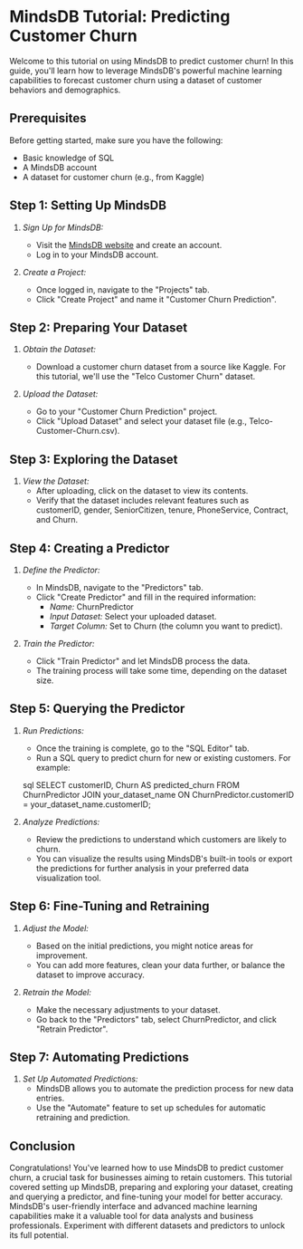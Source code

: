 # MindsDB Tutorial: Predicting Customer Churn

Welcome to this tutorial on using MindsDB to predict customer churn! In this guide, you'll learn how to leverage MindsDB's powerful machine learning capabilities to forecast customer churn using a dataset of customer behaviors and demographics.

## Prerequisites

Before getting started, make sure you have the following:

- Basic knowledge of SQL
- A MindsDB account
- A dataset for customer churn (e.g., from Kaggle)

## Step 1: Setting Up MindsDB

1. *Sign Up for MindsDB:*
   - Visit the [MindsDB website](https://mindsdb.com) and create an account.
   - Log in to your MindsDB account.

2. *Create a Project:*
   - Once logged in, navigate to the "Projects" tab.
   - Click "Create Project" and name it "Customer Churn Prediction".

## Step 2: Preparing Your Dataset

1. *Obtain the Dataset:*
   - Download a customer churn dataset from a source like Kaggle. For this tutorial, we'll use the "Telco Customer Churn" dataset.

2. *Upload the Dataset:*
   - Go to your "Customer Churn Prediction" project.
   - Click "Upload Dataset" and select your dataset file (e.g., Telco-Customer-Churn.csv).

## Step 3: Exploring the Dataset

1. *View the Dataset:*
   - After uploading, click on the dataset to view its contents.
   - Verify that the dataset includes relevant features such as customerID, gender, SeniorCitizen, tenure, PhoneService, Contract, and Churn.

## Step 4: Creating a Predictor

1. *Define the Predictor:*
   - In MindsDB, navigate to the "Predictors" tab.
   - Click "Create Predictor" and fill in the required information:
     - *Name:* ChurnPredictor
     - *Input Dataset:* Select your uploaded dataset.
     - *Target Column:* Set to Churn (the column you want to predict).

2. *Train the Predictor:*
   - Click "Train Predictor" and let MindsDB process the data.
   - The training process will take some time, depending on the dataset size.

## Step 5: Querying the Predictor

1. *Run Predictions:*
   - Once the training is complete, go to the "SQL Editor" tab.
   - Run a SQL query to predict churn for new or existing customers. For example:

    sql
    SELECT customerID, Churn AS predicted_churn
    FROM ChurnPredictor
    JOIN your_dataset_name
    ON ChurnPredictor.customerID = your_dataset_name.customerID;
    

2. *Analyze Predictions:*
   - Review the predictions to understand which customers are likely to churn.
   - You can visualize the results using MindsDB's built-in tools or export the predictions for further analysis in your preferred data visualization tool.

## Step 6: Fine-Tuning and Retraining

1. *Adjust the Model:*
   - Based on the initial predictions, you might notice areas for improvement.
   - You can add more features, clean your data further, or balance the dataset to improve accuracy.

2. *Retrain the Model:*
   - Make the necessary adjustments to your dataset.
   - Go back to the "Predictors" tab, select ChurnPredictor, and click "Retrain Predictor".

## Step 7: Automating Predictions

1. *Set Up Automated Predictions:*
   - MindsDB allows you to automate the prediction process for new data entries.
   - Use the "Automate" feature to set up schedules for automatic retraining and prediction.

## Conclusion

Congratulations! You've learned how to use MindsDB to predict customer churn, a crucial task for businesses aiming to retain customers. This tutorial covered setting up MindsDB, preparing and exploring your dataset, creating and querying a predictor, and fine-tuning your model for better accuracy. MindsDB's user-friendly interface and advanced machine learning capabilities make it a valuable tool for data analysts and business professionals. Experiment with different datasets and predictors to unlock its full potential.
